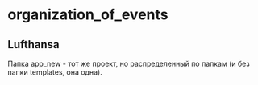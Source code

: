 # organization_of_events

## Lufthansa

Папка app_new - тот же проект, но распределенный по папкам (и без папки templates, она одна).
